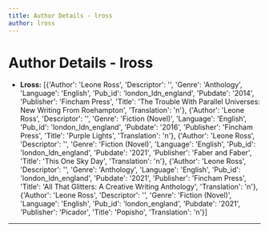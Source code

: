 ```yaml
---
title: Author Details - lross
author: lross
---
```


# Author Details - lross

<ul>
    <li><strong>Lross:</strong> [{'Author': 'Leone Ross', 'Descriptor': '', 'Genre': 'Anthology', 'Language': 'English', 'Pub_id': 'london_ldn_england', 'Pubdate': '2014', 'Publisher': 'Fincham Press', 'Title': 'The Trouble With Parallel Universes: New Writing From Roehampton', 'Translation': 'n'}, {'Author': 'Leone Ross', 'Descriptor': '', 'Genre': 'Fiction (Novel)', 'Language': 'English', 'Pub_id': 'london_ldn_england', 'Pubdate': '2016', 'Publisher': 'Fincham Press', 'Title': 'Purple Lights', 'Translation': 'n'}, {'Author': 'Leone Ross', 'Descriptor': '', 'Genre': 'Fiction (Novel)', 'Language': 'English', 'Pub_id': 'london_ldn_england', 'Pubdate': '2021', 'Publisher': 'Faber and Faber', 'Title': 'This One Sky Day', 'Translation': 'n'}, {'Author': 'Leone Ross', 'Descriptor': '', 'Genre': 'Anthology', 'Language': 'English', 'Pub_id': 'london_ldn_england', 'Pubdate': '2021', 'Publisher': 'Fincham Press', 'Title': 'All That Glitters: A Creative Writing Anthology', 'Translation': 'n'}, {'Author': 'Leone Ross', 'Descriptor': '', 'Genre': 'Fiction (Novel)', 'Language': 'English', 'Pub_id': 'london_england', 'Pubdate': '2021', 'Publisher': 'Picador', 'Title': 'Popisho', 'Translation': 'n'}]</li>
</ul>
<hr>